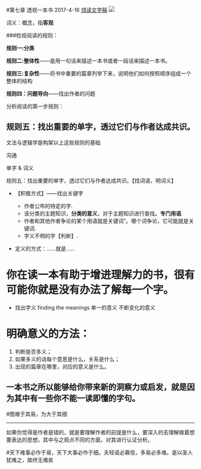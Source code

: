 #第七章 透视一本书 2017-4-16
[领读文字稿](http://htrab.com/sesson08-text/)
![](https://img1.doubanio.com/lpic/s1670978.jpg)

词义：概念，指**客观**

###检视阅读的规则：

**规则一:分类**

**规则二:整体性**——是用一句话来描述一本书或者一段话来描述一本书。

**规则三:复杂性**——将书中重要的篇章列举下来，说明他们如何按照顺序组成一个整体的结构

**规则四：问题导向**——找出作者的问题

分析阅读的第一步规则：

**规则五：找出重要的单字，透过它们与作者达成共识。**
---
文法与逻辑学是构架以上这些规则的基础

沟通

单字 & 词义

规则五：找出重要的单字，透过它们与作者达成共识。【找词语，明词义】

- 【积极方式】——找出关键字
	- 作者公布的特定的字.
	- 该分类的主题知识，**分类的意义**，对于主题知识进行查找。**专门用语**.
	- 作者和其他作者争论的某个用语就是关键词”。哪个词争论，它可能就是关键词.
	- 字义不明的字【判断】.

- 定义的方式：……就是……

# 你在读一本有助于增进理解力的书，很有可能你就是没有办法了解每一个字。



- 找出字义 finding the meanings
单一的意义
不断变化的意义


# 明确意义的方法：

1. 判断是否多义；
2. 如果多义的话每个意思是什么，关系是什么；
3. 出现的篇章在哪里，对应的意义是什么。
 

## 一本书之所以能够给你带来新的洞察力或启发，就是因为其中有一些你不能一读即懂的字句。

#图难于其易，为大于其细




---
如果你觉得是作者是错的，就是要理解作者的前提是什么，要深入的去理解做着想要表达的思想，其中与之观点不同的方面，对其进行认证分析。


#天下难事必作于易，天下大事必作于细。夫轻诺必寡信，多易必多难。是以圣人犹难之，故终无难矣